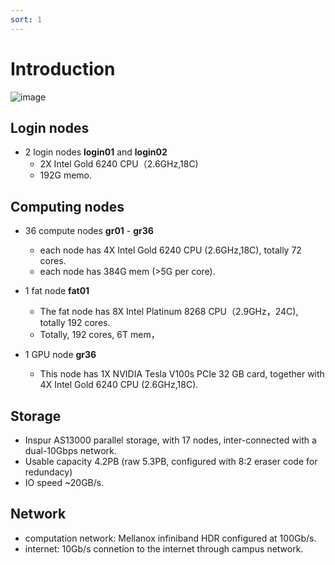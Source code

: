 ```yaml
---
sort: 1
---
```


# Introduction

![image](imgs/gravity.png)

## Login nodes
- 2 login nodes **login01** and **login02**
   - 2X Intel Gold 6240 CPU（2.6GHz,18C)
   - 192G memo.

## Computing nodes
- 36 compute nodes **gr01** - **gr36**
    - each node has 4X Intel Gold 6240 CPU (2.6GHz,18C), totally 72 cores.
    - each node has 384G mem (>5G per core).
    
- 1 fat node **fat01**
    - The fat node has 8X Intel Platinum 8268 CPU（2.9GHz，24C), totally 192 cores.
    - Totally, 192 cores, 6T mem，
- 1 GPU node **gr36**
    - This node has 1X NVIDIA Tesla V100s PCIe 32 GB card, together with 4X Intel Gold 6240 CPU (2.6GHz,18C). 
    

## Storage
- Inspur AS13000 parallel storage, with 17 nodes, inter-connected with a dual-10Gbps network. 
- Usable capacity 4.2PB (raw 5.3PB, configured with 8:2 eraser code for redundacy)
- IO speed ~20GB/s.

## Network
- computation network: Mellanox infiniband HDR configured at 100Gb/s.
- internet: 10Gb/s connetion to the internet through campus network.




